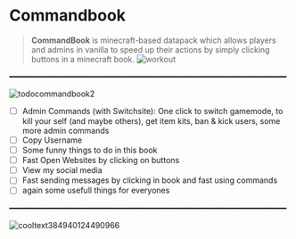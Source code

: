 # Commandbook
> **__CommandBook__** is minecraft-based datapack which allows players and admins in vanilla to speed up their actions by simply clicking buttons in a minecraft book.
![workout](https://user-images.githubusercontent.com/84765891/119454009-506bea80-bd38-11eb-9db9-7ffb02300ab4.jpg)

━━━━━━━━━━━━━━━━━━━━━━━━━━━━━━━━━━━━━━━━━━━━━━━━━━━━━━━━━━━

 ![todocommandbook2](https://user-images.githubusercontent.com/84765891/119454988-75ad2880-bd39-11eb-9a25-45663f886c16.png)
- [ ] Admin Commands (with Switchsite): One click to switch gamemode, to kill your self (and maybe others), get item kits, ban & kick users, some more admin commands
- [ ] Copy Username
- [ ] Some funny things to do in this book
- [ ] Fast Open Websites by clicking on buttons
- [ ] View my social media
- [ ] Fast sending messages by clicking in book and fast using commands
- [ ] again some usefull things for everyones

━━━━━━━━━━━━━━━━━━━━━━━━━━━━━━━━━━━━━━━━━━━━━━━━━━━━━━━━━━━

![cooltext384940124490966](https://user-images.githubusercontent.com/84765891/119456126-a0e44780-bd3a-11eb-8e4e-30230525be50.png)

